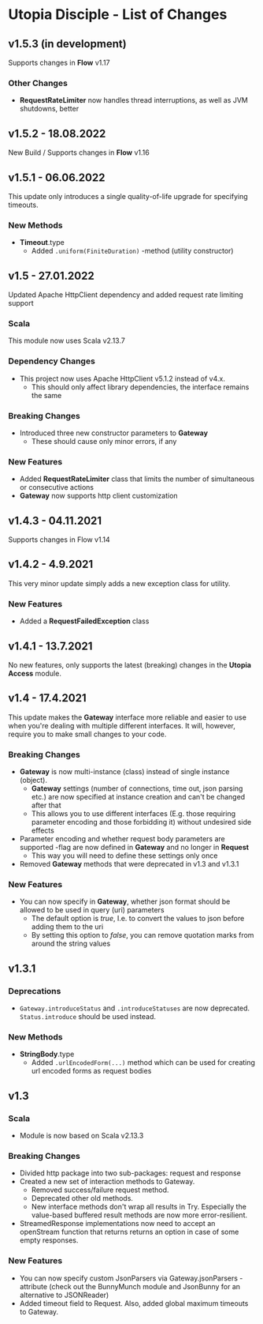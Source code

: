 # Utopia Disciple - List of Changes

## v1.5.3 (in development)
Supports changes in **Flow** v1.17
### Other Changes
- **RequestRateLimiter** now handles thread interruptions, as well as JVM shutdowns, better

## v1.5.2 - 18.08.2022
New Build / Supports changes in **Flow** v1.16

## v1.5.1 - 06.06.2022
This update only introduces a single quality-of-life upgrade for specifying timeouts.
### New Methods
- **Timeout**.type
  - Added `.uniform(FiniteDuration)` -method (utility constructor)

## v1.5 - 27.01.2022
Updated Apache HttpClient dependency and added request rate limiting support
### Scala
This module now uses Scala v2.13.7
### Dependency Changes
- This project now uses Apache HttpClient v5.1.2 instead of v4.x.
  - This should only affect library dependencies, the interface remains the same
### Breaking Changes
- Introduced three new constructor parameters to **Gateway**
  - These should cause only minor errors, if any
### New Features
- Added **RequestRateLimiter** class that limits the number of simultaneous or consecutive actions
- **Gateway** now supports http client customization

## v1.4.3 - 04.11.2021
Supports changes in Flow v1.14

## v1.4.2 - 4.9.2021
This very minor update simply adds a new exception class for utility.
### New Features
- Added a **RequestFailedException** class

## v1.4.1 - 13.7.2021
No new features, only supports the latest (breaking) changes in the **Utopia Access** module.

## v1.4 - 17.4.2021
This update makes the **Gateway** interface more reliable and easier to use when you're dealing with 
multiple different interfaces. It will, however, require you to make small changes to your code.
### Breaking Changes
- **Gateway** is now multi-instance (class) instead of single instance (object).
    - **Gateway** settings (number of connections, time out, json parsing etc.) are now specified at instance 
      creation and can't be changed after that
    - This allows you to use different interfaces (E.g. those requiring parameter encoding and those forbidding it)
      without undesired side effects
- Parameter encoding and whether request body parameters are supported -flag are now defined in **Gateway** 
  and no longer in **Request**
    - This way you will need to define these settings only once
- Removed **Gateway** methods that were deprecated in v1.3 and v1.3.1
### New Features
- You can now specify in **Gateway**, whether json format should be allowed to be used in query (uri) parameters
  - The default option is *true*, I.e. to convert the values to json before adding them to the uri
  - By setting this option to *false*, you can remove quotation marks from around the string values

## v1.3.1
### Deprecations
- `Gateway.introduceStatus` and `.introduceStatuses` are now deprecated. 
  `Status.introduce` should be used instead.
### New Methods
- **StringBody**.type
  - Added `.urlEncodedForm(...)` method which can be used for creating url encoded forms as request bodies

## v1.3
### Scala
- Module is now based on Scala v2.13.3
### Breaking Changes
- Divided http package into two sub-packages: request and response
- Created a new set of interaction methods to Gateway.
    - Removed success/failure request method. 
    - Deprecated other old methods.
    - New interface methods don't wrap all results in Try. Especially the value-based 
    buffered result methods are now more error-resilient.
- StreamedResponse implementations now need to accept an openStream function that returns 
returns an option in case of some empty responses.
### New Features
- You can now specify custom JsonParsers via Gateway.jsonParsers -attribute 
(check out the BunnyMunch module and JsonBunny for an alternative to JSONReader)
- Added timeout field to Request. Also, added global maximum timeouts to Gateway.

